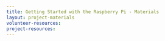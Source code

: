```yaml
---
title: Getting Started with the Raspberry Pi - Materials
layout: project-materials
volunteer-resources:
project-resources:
---
```

